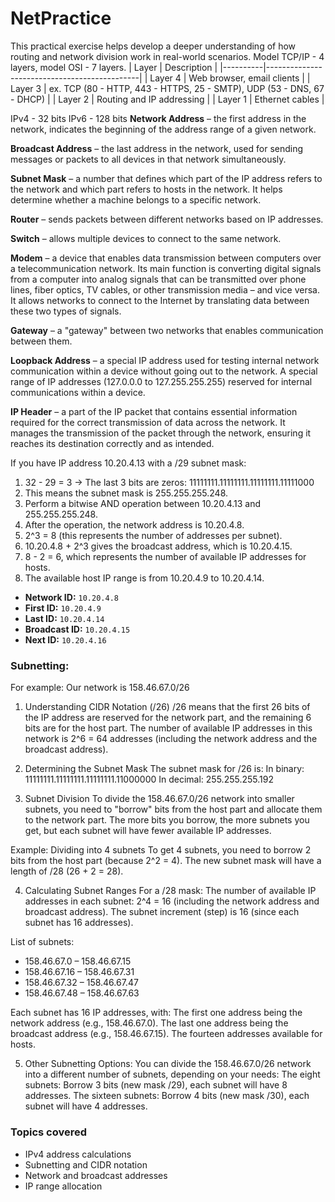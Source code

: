 # NetPractice

This practical exercise helps develop a deeper understanding of how routing and network division work in real-world scenarios.
Model TCP/IP - 4 layers, model OSI - 7 layers.
| Layer    | Description                                  |
|----------|----------------------------------------------|
| Layer 4  | Web browser, email clients                  |
| Layer 3  | ex. TCP (80 - HTTP, 443 - HTTPS, 25 - SMTP), UDP (53 - DNS, 67 - DHCP) |
| Layer 2  | Routing and IP addressing                   |
| Layer 1  | Ethernet cables                             |

IPv4 - 32 bits
IPv6 - 128 bits
**Network Address** – the first address in the network, indicates the beginning of the address range of a given network.

**Broadcast Address** – the last address in the network, used for sending messages or packets to all devices in that network simultaneously.

**Subnet Mask** – a number that defines which part of the IP address refers to the network and which part refers to hosts in the network. It helps determine whether a machine belongs to a specific network.

**Router** – sends packets between different networks based on IP addresses.

**Switch** – allows multiple devices to connect to the same network.

**Modem** – a device that enables data transmission between computers over a telecommunication network. Its main function is converting digital signals from a computer into analog signals that can be transmitted over phone lines, fiber optics, TV cables, or other transmission media – and vice versa. It allows networks to connect to the Internet by translating data between these two types of signals.

**Gateway** – a "gateway" between two networks that enables communication between them.

**Loopback Address** – a special IP address used for testing internal network communication within a device without going out to the network. A special range of IP addresses (127.0.0.0 to 127.255.255.255) reserved for internal communications within a device.

**IP Header** – a part of the IP packet that contains essential information required for the correct transmission of data across the network. It manages the transmission of the packet through the network, ensuring it reaches its destination correctly and as intended.

If you have IP address 10.20.4.13 with a /29 subnet mask:

1. 32 - 29 = 3 → The last 3 bits are zeros: 11111111.11111111.11111111.11111000
2. This means the subnet mask is 255.255.255.248.
3. Perform a bitwise AND operation between 10.20.4.13 and 255.255.255.248.
4. After the operation, the network address is 10.20.4.8.
5. 2^3 = 8 (this represents the number of addresses per subnet).
6. 10.20.4.8 + 2^3 gives the broadcast address, which is 10.20.4.15.
7. 8 - 2 = 6, which represents the number of available IP addresses for hosts.
8. The available host IP range is from 10.20.4.9 to 10.20.4.14.

- **Network ID:** `10.20.4.8`
- **First ID:** `10.20.4.9`
- **Last ID:** `10.20.4.14`
- **Broadcast ID:** `10.20.4.15`
- **Next ID:** `10.20.4.16`

### Subnetting:
For example: Our network is 158.46.67.0/26

1. Understanding CIDR Notation (/26)
/26 means that the first 26 bits of the IP address are reserved for the network part, and the remaining 6 bits are for the host part.
The number of available IP addresses in this network is 2^6 = 64 addresses (including the network address and the broadcast address).

2. Determining the Subnet Mask
The subnet mask for /26 is:
In binary: 11111111.11111111.11111111.11000000
In decimal: 255.255.255.192

3. Subnet Division
To divide the 158.46.67.0/26 network into smaller subnets, you need to "borrow" bits from the host part and allocate them to the network part. The more bits you borrow, the more subnets you get, but each subnet will have fewer available IP addresses.

Example: Dividing into 4 subnets
To get 4 subnets, you need to borrow 2 bits from the host part (because 2^2 = 4).
The new subnet mask will have a length of /28 (26 + 2 = 28).

4. Calculating Subnet Ranges
For a /28 mask:
The number of available IP addresses in each subnet: 2^4 = 16 (including the network address and broadcast address).
The subnet increment (step) is 16 (since each subnet has 16 addresses).

List of subnets:
* 158.46.67.0 – 158.46.67.15
* 158.46.67.16 – 158.46.67.31
* 158.46.67.32 – 158.46.67.47
* 158.46.67.48 – 158.46.67.63

Each subnet has 16 IP addresses, with:
The first one address being the network address (e.g., 158.46.67.0).
The last one address being the broadcast address (e.g., 158.46.67.15).
The fourteen addresses available for hosts.

5. Other Subnetting Options:
You can divide the 158.46.67.0/26 network into a different number of subnets, depending on your needs:
The eight subnets: Borrow 3 bits (new mask /29), each subnet will have 8 addresses.
The sixteen subnets: Borrow 4 bits (new mask /30), each subnet will have 4 addresses.

### Topics covered
- IPv4 address calculations
- Subnetting and CIDR notation
- Network and broadcast addresses
- IP range allocation
